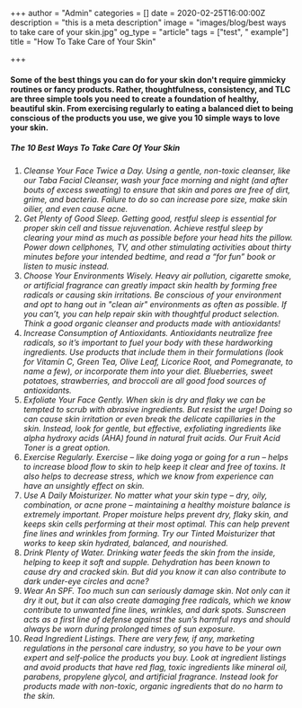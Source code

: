 +++
author = "Admin"
categories = []
date = 2020-02-25T16:00:00Z
description = "this is a meta description"
image = "images/blog/best ways to take care of your skin.jpg"
og_type = "article"
tags = ["test", " example"]
title = "How To Take Care of Your Skin"

+++
#### Some of the best things you can do for your skin don't require gimmicky routines or fancy products. Rather, thoughtfulness, consistency, and TLC are three simple tools you need to create a foundation of healthy, beautiful skin. From exercising regularly to eating a balanced diet to being conscious of the products you use, we give you 10 simple ways to love your skin.

##### **The 10 Best Ways To Take Care Of Your Skin**

 1. _Cleanse Your Face Twice a Day. Using a gentle, non-toxic cleanser, like our Taba Facial Cleanser, wash your face morning and night (and after bouts of excess sweating) to ensure that skin and pores are free of dirt, grime, and bacteria. Failure to do so can increase pore size, make skin oilier, and even cause acne._
 2. _Get Plenty of Good Sleep.  Getting good, restful sleep is essential for proper skin cell and tissue rejuvenation. Achieve restful sleep by clearing your mind as much as possible before your head hits the pillow. Power down cellphones, TV, and other stimulating activities about thirty minutes before your intended bedtime, and read a “for fun” book or listen to music instead._
 3. _Choose Your Environments Wisely. Heavy air pollution, cigarette smoke, or artificial fragrance can greatly impact skin health by forming free radicals or causing skin irritations. Be conscious of your environment and opt to hang out in "clean air" environments as often as possible. If you can’t, you can help repair skin with thoughtful product selection. Think a good organic cleanser and products made with antioxidants!_
 4. _Increase Consumption of Antioxidants. Antioxidants neutralize free radicals, so it’s important to fuel your body with these hardworking ingredients. Use products that include them in their formulations (look for Vitamin C, Green Tea, Olive Leaf, Licorice Root, and Pomegranate, to name a few), or incorporate them into your diet. Blueberries, sweet potatoes, strawberries, and broccoli are all good food sources of antioxidants._
 5. _Exfoliate Your Face Gently. When skin is dry and flaky we can be tempted to scrub with abrasive ingredients. But resist the urge! Doing so can cause skin irritation or even break the delicate capillaries in the skin. Instead, look for gentle, but effective, exfoliating ingredients like alpha hydroxy acids (AHA) found in natural fruit acids. Our Fruit Acid Toner is a great option._
 6. _Exercise Regularly. Exercise – like doing yoga or going for a run – helps to increase blood flow to skin to help keep it clear and free of toxins. It also helps to decrease stress, which we know from experience can have an unsightly effect on skin._
 7. _Use A Daily Moisturizer. No matter what your skin type – dry, oily, combination, or acne prone – maintaining a healthy moisture balance is extremely important. Proper moisture helps prevent dry, flaky skin, and keeps skin cells performing at their most optimal. This can help prevent fine lines and wrinkles from forming. Try our Tinted Moisturizer that works to keep skin hydrated, balanced, and nourished._
 8. _Drink Plenty of Water. Drinking water feeds the skin from the inside, helping to keep it soft and supple. Dehydration has been known to cause dry and cracked skin. But did you know it can also contribute to dark under-eye circles and acne?_
 9. _Wear An SPF. Too much sun can seriously damage skin. Not only can it dry it out, but it can also create damaging free radicals, which we know contribute to unwanted fine lines, wrinkles, and dark spots. Sunscreen acts as a first line of defense against the sun’s harmful rays and should always be worn during prolonged times of sun exposure._
10. _Read Ingredient Listings. There are very few, if any, marketing regulations in the personal care industry, so you have to be your own expert and self-police the products you buy. Look at ingredient listings and avoid products that have red flag, toxic ingredients like mineral oil, parabens, propylene glycol, and artificial fragrance. Instead look for products made with non-toxic, organic ingredients that do no harm to the skin._